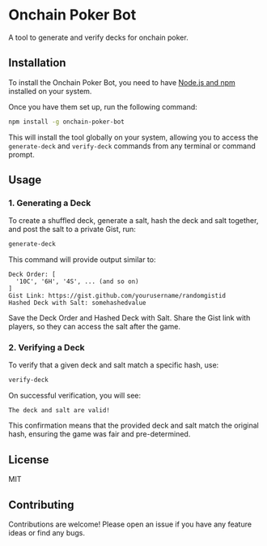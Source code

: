 # Onchain Poker Bot

A tool to generate and verify decks for onchain poker.

## Installation

To install the Onchain Poker Bot, you need to have [Node.js and npm](https://nodejs.org/) installed on your system.

Once you have them set up, run the following command:

```bash
npm install -g onchain-poker-bot
```

This will install the tool globally on your system, allowing you to access the `generate-deck` and `verify-deck` commands from any terminal or command prompt.

## Usage

### 1. Generating a Deck

To create a shuffled deck, generate a salt, hash the deck and salt together, and post the salt to a private Gist, run:

```bash
generate-deck
```

This command will provide output similar to:

```
Deck Order: [
  '10C', '6H', '4S', ... (and so on)
]
Gist Link: https://gist.github.com/yourusername/randomgistid
Hashed Deck with Salt: somehashedvalue
```

Save the Deck Order and Hashed Deck with Salt. Share the Gist link with players, so they can access the salt after the game.

### 2. Verifying a Deck

To verify that a given deck and salt match a specific hash, use:

```bash
verify-deck
```

On successful verification, you will see:

```
The deck and salt are valid!
```

This confirmation means that the provided deck and salt match the original hash, ensuring the game was fair and pre-determined.

## License

MIT

## Contributing

Contributions are welcome! Please open an issue if you have any feature ideas or find any bugs.